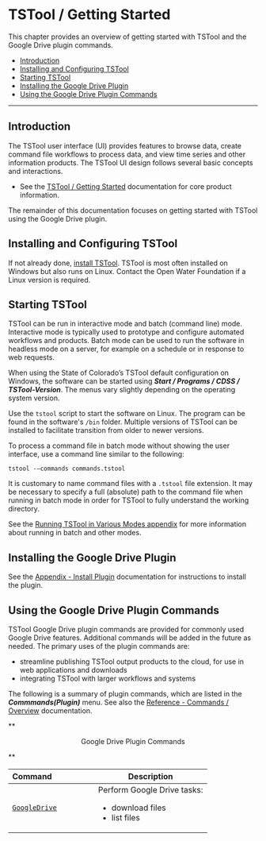 # TSTool / Getting Started #

This chapter provides an overview of getting started with TSTool and the Google Drive plugin commands.

*   [Introduction](#introduction)
*   [Installing and Configuring TSTool](#installing-and-configuring-tstool)
*   [Starting TSTool](#starting-tstool)
*   [Installing the Google Drive Plugin](#installing-the-googledrive-plugin)
*   [Using the Google Drive Plugin Commands](#using-the-googledrive-plugin-commands)

----------------

## Introduction ##

The TSTool user interface (UI) provides features to browse data, create command file workflows to process data,
and view time series and other information products.
The TSTool UI design follows several basic concepts and interactions.

*   See the [TSTool / Getting Started](https://opencdss.state.co.us/tstool/latest/doc-user/getting-started/getting-started/)
    documentation for core product information.

The remainder of this documentation focuses on getting started with TSTool using the Google Drive plugin.

## Installing and Configuring TSTool ##

If not already done, [install TSTool](https://opencdss.state.co.us/tstool/latest/doc-user/appendix-install/install/).
TSTool is most often installed on Windows but also runs on Linux.
Contact the Open Water Foundation if a Linux version is required.

## Starting TSTool ##

TSTool can be run in interactive mode and batch (command line) mode.
Interactive mode is typically used to prototype and configure automated workflows and products.
Batch mode can be used to run the software in headless mode on a server,
for example on a schedule or in response to web requests.

When using the State of Colorado’s TSTool default configuration on Windows,
the software can be started using ***Start / Programs / CDSS / TSTool-Version***.
The menus vary slightly depending on the operating system version.

Use the `tstool` script to start the software on Linux.
The program can be found in the software's `/bin` folder.
Multiple versions of TSTool can be installed to facilitate transition from older to newer versions.

To process a command file in batch mode without showing the user interface,
use a command line similar to the following:

```
tstool -–commands commands.tstool
```

It is customary to name command files with a `.tstool` file extension.
It may be necessary to specify a full (absolute) path to the command file when
running in batch mode in order for TSTool to fully understand the working directory.

See the [Running TSTool in Various Modes appendix](https://opencdss.state.co.us/tstool/latest/doc-user/appendix-running/running/)
for more information about running in batch and other modes.

## Installing the Google Drive Plugin ##

See the [Appendix - Install Plugin](../appendix-install/install.md) documentation for instructions to install the plugin.

## Using the Google Drive Plugin Commands ##

TSTool Google Drive plugin commands are provided for commonly used Google Drive features.
Additional commands will be added in the future as needed.
The primary uses of the plugin commands are:

*   streamline publishing TSTool output products to the cloud, for use in web applications and downloads
*   integrating TSTool with larger workflows and systems

The following is a summary of plugin commands,
which are listed in the ***Commmands(Plugin)*** menu.
See also the [Reference - Commands / Overview](../command-ref/overview.md) documentation.

**<p style="text-align: center;">
Google Drive Plugin Commands
</p>**

| **Command**&nbsp;&nbsp;&nbsp;&nbsp;&nbsp;&nbsp;&nbsp;&nbsp;&nbsp;&nbsp;&nbsp;&nbsp;&nbsp;&nbsp;&nbsp;&nbsp;&nbsp;&nbsp; | **Description** |
| -- | -- |
| [`GoogleDrive`](../command-ref/GoogleDrive/GoogleDrive.md) | Perform Google Drive tasks: <ul><li>download files</li><li>list files</li></ul>|
